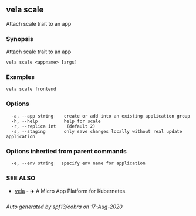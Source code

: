 ## vela scale

Attach scale trait to an app

### Synopsis

Attach scale trait to an app

```
vela scale <appname> [args]
```

### Examples

```
vela scale frontend
```

### Options

```
  -a, --app string    create or add into an existing application group
  -h, --help          help for scale
  -r, --replica int    (default 2)
  -s, --staging       only save changes locally without real update application
```

### Options inherited from parent commands

```
  -e, --env string   specify env name for application
```

### SEE ALSO

* [vela](vela.md)	 - ✈️  A Micro App Platform for Kubernetes.

###### Auto generated by spf13/cobra on 17-Aug-2020
